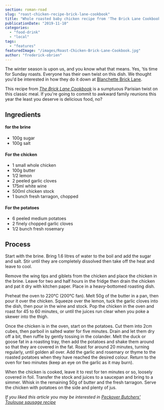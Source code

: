 ```yaml
---
section: roman-road
slug: "roast-chicken-recipe-brick-lane-cookbook"
title: "Whole roasted baby chicken recipe from 'The Brick Lane Cookbook'"
publicationDate: "2019-11-10"
categories: 
  - "food-drink"
  - "local"
tags: 
  - "features"
featuredImage: "/images/Roast-Chicken-Brick-Lane-Cookbook.jpg"
author: "frederick-obrien"
---
```


The winter season is upon us, and you know what that means. Yes, 'tis time for Sunday roasts. Everyone has their own twist on this dish. We thought you'd be interested in how they do it down at [Blanchette Brick Lane](https://www.blanchettebricklane.co.uk/).

This recipe from _[The Brick Lane Cookbook](https://www.amazon.co.uk/Brick-Lane-Cookbook-Dina-Begum/dp/0957037392)_ is a sumptuous Parisian twist on this classic meal. If you're going to commit to awkward family reunions this year the least you deserve is delicious food, no?

## Ingredients

#### for the brine

- 100g sugar
- 100g salt

#### For the chicken

- 1 small whole chicken
- 100g butter
- 1/2 lemon
- 2 peeled garlic cloves
- 175ml white wine
- 500ml chicken stock
- 1 bunch fresh tarragon, chopped

#### For the potatoes

- 6 peeled medium potatoes
- 2 finely chopped garlic cloves
- 1/2 bunch fresh rosemary

## Process

Start with the brine. Bring 1.6 litres of water to the boil and add the sugar and salt. Stir until they are completely dissolved then take off the heat and leave to cool.

Remove the wing tips and giblets from the chicken and place the chicken in the brine. Leave for two and half hours in the fridge then drain the chicken and pat it dry with kitchen paper. Place in a heavy-bottomed roasting dish.

Preheat the oven to 220°C (200°C fan). Melt 50g of the butter in a pan, then pour it over the chicken. Squeeze over the lemon, tuck the garlic cloves into the dish, then pour in the wine and stock. Pop the chicken in the oven and roast for 45 to 60 minutes, or until the juices run clear when you poke a skewer into the thigh.

Once the chicken is in the oven, start on the potatoes. Cut them into 2cm cubes, then parboil in salted water for five minutes. Drain and let them dry off a bit, then ruffle by gently tossing in the colander. Melt the duck or goose fat in a roasting tray, then add the potatoes and shake them around so that they are covered in the fat. Roast for around 20 minutes, turning regularly, until golden all over. Add the garlic and rosemary or thyme to the roasted potatoes when they have reached the desired colour. Return to the oven for two minutes (keep an eye on the garlic as it may burn).

When the chicken is cooked, leave it to rest for ten minutes or so, loosely covered in foil. Transfer the stock and juices to a saucepan and bring to a simmer. Whisk in the remaining 50g of butter and the fresh tarragon. Serve the chicken with potatoes on the side and plenty of jus.

_If you liked this article you may be interested in [Peckover Butchers' Toulouse sausage recipe](https://romanroadlondon.com/peckover-butchers-toulouse-sausage-recipe/)_
